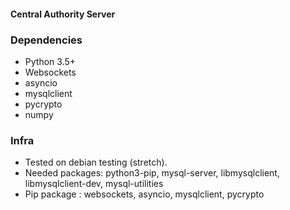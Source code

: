 #### Central Authority Server

### Dependencies
 * Python 3.5+
 * Websockets
 * asyncio
 * mysqlclient
 * pycrypto
 * numpy

### Infra
 * Tested on debian testing (stretch).
 * Needed packages: python3-pip, mysql-server, libmysqlclient, libmysqlclient-dev, mysql-utilities
 * Pip package : websockets, asyncio, mysqlclient, pycrypto

